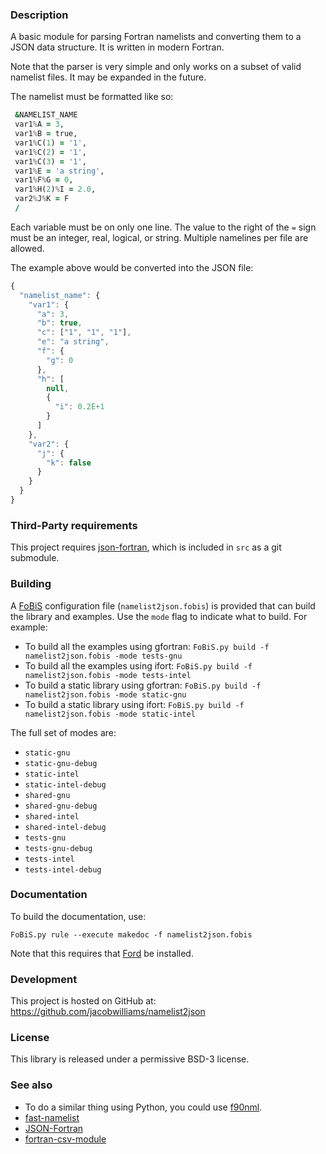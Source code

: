 ### Description

A basic module for parsing Fortran namelists and converting them to a JSON data structure. It is written in modern Fortran.

Note that the parser is very simple and only works on a subset of valid namelist files. It may be expanded in the future.

The namelist must be formatted like so:

```fortran
 &NAMELIST_NAME
 var1%A = 3,
 var1%B = true,
 var1%C(1) = '1',
 var1%C(2) = '1',
 var1%C(3) = '1',
 var1%E = 'a string',
 var1%F%G = 0,
 var1%H(2)%I = 2.0,
 var2%J%K = F
 /
```

Each variable must be on only one line. The value to the right of the `=` sign must be an integer, real, logical, or string. Multiple namelines per file are allowed.

The example above would be converted into the JSON file:
```javascript
{
  "namelist_name": {
    "var1": {
      "a": 3,
      "b": true,
      "c": ["1", "1", "1"],
      "e": "a string",
      "f": {
        "g": 0
      },
      "h": [
        null,
        {
          "i": 0.2E+1
        }
      ]
    },
    "var2": {
      "j": {
        "k": false
      }
    }
  }
}
```

### Third-Party requirements

This project requires [json-fortran](https://github.com/jacobwilliams/json-fortran), which is included in `src` as a git submodule.

### Building

A [FoBiS](https://github.com/szaghi/FoBiS) configuration file (`namelist2json.fobis`) is provided that can build the library and examples. Use the `mode` flag to indicate what to build. For example:

* To build all the examples using gfortran: `FoBiS.py build -f namelist2json.fobis -mode tests-gnu`
* To build all the examples using ifort: `FoBiS.py build -f namelist2json.fobis -mode tests-intel`
* To build a static library using gfortran: `FoBiS.py build -f namelist2json.fobis -mode static-gnu`
* To build a static library using ifort: `FoBiS.py build -f namelist2json.fobis -mode static-intel`

The full set of modes are:

* `static-gnu`
* `static-gnu-debug`
* `static-intel`
* `static-intel-debug`
* `shared-gnu`
* `shared-gnu-debug`
* `shared-intel`
* `shared-intel-debug`
* `tests-gnu`
* `tests-gnu-debug`
* `tests-intel`
* `tests-intel-debug`

### Documentation

To build the documentation, use:

```
FoBiS.py rule --execute makedoc -f namelist2json.fobis
```

Note that this requires that [Ford](https://github.com/cmacmackin/ford) be installed.

### Development

This project is hosted on GitHub at: https://github.com/jacobwilliams/namelist2json

### License

This library is released under a permissive BSD-3 license.

### See also

 * To do a similar thing using Python, you could use [f90nml](https://github.com/marshallward/f90nml).
 * [fast-namelist](https://github.com/jacobwilliams/fast-namelist)
 * [JSON-Fortran](https://github.com/jacobwilliams/json-fortran)
 * [fortran-csv-module](https://github.com/jacobwilliams/fortran-csv-module)
